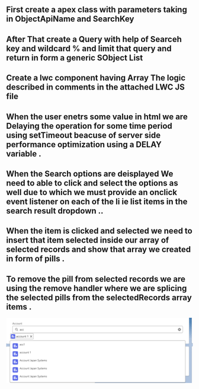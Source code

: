 ## First create a apex class with parameters taking in ObjectApiName and SearchKey 

## After That create a Query with help of Searceh key and wildcard % and limit that  query and return in form a generic SObject List 

## Create a lwc component having Array The logic described in comments in the attached LWC JS file 
## When the user enetrs some value in html we are Delaying the operation for some time period using setTimeout beacuse of server side performance optimization using a DELAY variable . 

## When the Search options are deisplayed We need to able to click and select the options as well due to which we must provide an onclick event listener on each of the li ie list items in the search result dropdown .. 

## When the item is clicked and selected we need to insert that item selected inside our array of selected records and show that array we created in form of pills . 

## To remove the pill from selected records we are using the remove handler where we are splicing the selected pills from the selectedRecords array items . 

![alt text](image.png)